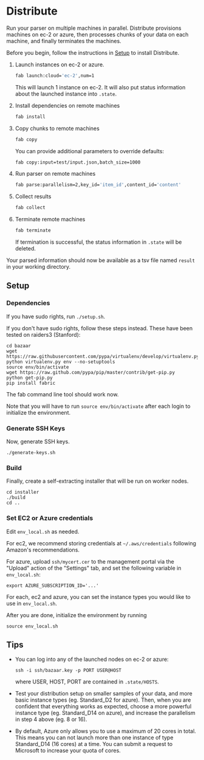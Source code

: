 Distribute
==========

Run your parser on multiple machines in parallel. Distribute provisions machines
on ec-2 or azure, then processes chunks of your data on each machine, and
finally terminates the machines.

Before you begin, follow the instructions in [Setup](#setup) to install Distribute.

1.  Launch instances on ec-2 or azure.

    ```bash
    fab launch:cloud='ec-2',num=1
    ```
    This will launch 1 instance on ec-2. It will also put status information
    about the launched instance into `.state`.

2.  Install dependencies on remote machines
    ```bash
    fab install
    ```

3.  Copy chunks to remote machines
    ```bash
    fab copy
    ```
    You can provide additional parameters to override defaults:

    ```bash
    fab copy:input=test/input.json,batch_size=1000
    ```

4.  Run parser on remote machines
    ```bash
    fab parse:parallelism=2,key_id='item_id',content_id='content'
    ```

5.  Collect results
    ```bash
    fab collect
    ```

6.  Terminate remote machines
    ```bash
    fab terminate
    ```
    If termination is successful, the status information in `.state` will be deleted.

Your parsed information should now be available as a tsv file named `result` in your working directory.

## Setup

### Dependencies

If you have sudo rights, run `./setup.sh`.

If you don't have sudo rights, follow these steps instead. These have been tested on raiders3 (Stanford):
```
cd bazaar
wget https://raw.githubusercontent.com/pypa/virtualenv/develop/virtualenv.py
python virtualenv.py env --no-setuptools
source env/bin/activate
wget https://raw.github.com/pypa/pip/master/contrib/get-pip.py
python get-pip.py
pip install fabric
```

The fab command line tool should work now.

Note that you will have to run `source env/bin/activate` after each login to initialize the environment.

### Generate SSH Keys 

Now, generate SSH keys.
```
./generate-keys.sh
```

### Build

Finally, create a self-extracting installer that will be run on worker nodes.
```
cd installer
./build 
cd ..
```

### Set EC2 or Azure credentials

Edit `env_local.sh` as needed.

For ec2, we recommend storing credentials at `~/.aws/credentials` following Amazon's recommendations.

For azure, upload `ssh/mycert.cer` to the management portal via the "Upload" action of the "Settings" tab, and set the following variable in `env_local.sh`:
```
export AZURE_SUBSCRIPTION_ID='...'
```

For each, ec2 and azure, you can set the instance types you would like to use in `env_local.sh`.

After you are done, initialize the environment by running
```
source env_local.sh
````

## Tips

*  You can log into any of the launched nodes on ec-2 or azure:
   ```
   ssh -i ssh/bazaar.key -p PORT USER@HOST
   ```
   where USER, HOST, PORT are contained in `.state/HOSTS`.

*  Test your distribution setup on smaller samples of your data,
   and more basic instance types (eg. Standard_D2 for azure).
   Then, when you are confident that everything works as expected,
   choose a more powerful instance type (eg. Standard_D14 on azure),
   and increase the parallelism in step 4 above (eg. 8 or 16).

*  By default, Azure only allows you to use a maximum of 20 cores
   in total. This means you can not launch more than one instance
   of type Standard_D14 (16 cores) at a time. You can submit a
   request to Microsoft to increase your quota of cores.
